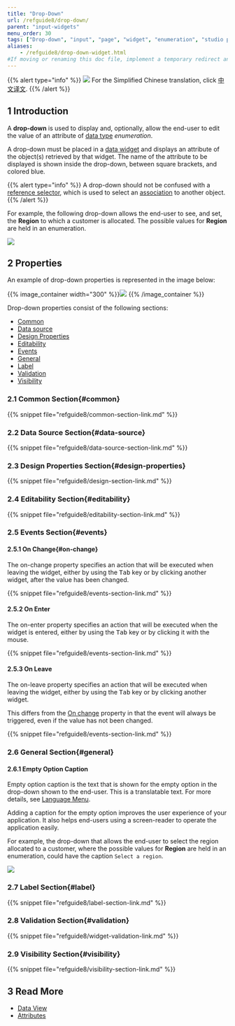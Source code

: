 ```yaml
---
title: "Drop-Down"
url: /refguide8/drop-down/
parent: "input-widgets"
menu_order: 30
tags: ["Drop-down", "input", "page", "widget", "enumeration", "studio pro"]
aliases:
    - /refguide8/drop-down-widget.html
#If moving or renaming this doc file, implement a temporary redirect and let the respective team know they should update the URL in the product. See Mapping to Products for more details.
---
```


{{% alert type="info" %}}
<img src="attachments/chinese-translation/china.png" style="display: inline-block; margin: 0" /> For the Simplified Chinese translation, click [中文译文](https://cdn.mendix.tencent-cloud.com/documentation/refguide8/drop-down.pdf).
{{% /alert %}}

## 1 Introduction

A **drop-down** is used to display and, optionally, allow the end-user to edit the value of an attribute of [data type](/refguide8/data-types/) *enumeration*.

A drop-down must be placed in a [data widget](/refguide8/data-widgets/) and displays an attribute of the object(s) retrieved by that widget. The name of the attribute to be displayed is shown inside the drop-down, between square brackets, and colored blue.

{{% alert type="info" %}}
A drop-down should not be confused with a [reference selector](/refguide8/reference-selector/), which is used to select an [association](/refguide8/associations/) to another object.
{{% /alert %}}

For example, the following drop-down allows the end-user to see, and set, the **Region** to which a customer is allocated. The possible values for **Region** are held in an enumeration.

![](/attachments/refguide8/modeling/pages/input-widgets/drop-down/drop-down.png)

## 2 Properties

An example of drop-down properties is represented in the image below:

{{% image_container width="300" %}}![](/attachments/refguide8/modeling/pages/input-widgets/drop-down/drop-down-properties.png)
{{% /image_container %}}

Drop-down properties consist of the following sections:

* [Common](#common)
* [Data source](#data-source)
* [Design Properties](#design-properties)
* [Editability](#editability)
* [Events](#events)
* [General](#general)
* [Label](#label)
* [Validation](#validation)
* [Visibility](#visibility)

### 2.1 Common Section{#common}

{{% snippet file="refguide8/common-section-link.md" %}}

### 2.2 Data Source Section{#data-source}

{{% snippet file="refguide8/data-source-section-link.md" %}}

### 2.3 Design Properties Section{#design-properties}

{{% snippet file="refguide8/design-section-link.md" %}} 

### 2.4 Editability Section{#editability}

{{% snippet file="refguide8/editability-section-link.md" %}}

### 2.5 Events Section{#events}

#### 2.5.1 On Change{#on-change}

The on-change property specifies an action that will be executed when leaving the widget, either by using the <kbd>Tab</kbd> key or by clicking another widget, after the value has been changed.

{{% snippet file="refguide8/events-section-link.md" %}}

#### 2.5.2 On Enter

The on-enter property specifies an action that will be executed when the widget is entered, either by using the <kbd>Tab</kbd> key or by clicking it with the mouse.

{{% snippet file="refguide8/events-section-link.md" %}}

#### 2.5.3 On Leave

The on-leave property specifies an action that will be executed when leaving the widget, either by using the <kbd>Tab</kbd> key or by clicking another widget.

This differs from the [On change](#on-change) property in that the event will always be triggered, even if the value has not been changed.

{{% snippet file="refguide8/events-section-link.md" %}}

### 2.6 General Section{#general}

#### 2.6.1 Empty Option Caption

Empty option caption is the text that is shown for the empty option in the drop-down shown to the end-user. This is a translatable text. For more details, see [Language Menu](/refguide8/translatable-texts/).

Adding a caption for the empty option improves the user experience of your application. It also helps end-users using a screen-reader to operate the application easily.

For example, the drop-down that allows the end-user to select the region allocated to a customer, where the possible values for **Region** are held in an enumeration, could have the caption `Select a region`.

![](/attachments/refguide8/modeling/pages/input-widgets/drop-down/select-a-region.png)

### 2.7 Label Section{#label}

{{% snippet file="refguide8/label-section-link.md" %}}

### 2.8 Validation Section{#validation}

{{% snippet file="refguide8/widget-validation-link.md" %}}

### 2.9 Visibility Section{#visibility}

{{% snippet file="refguide8/visibility-section-link.md" %}}

## 3 Read More

*   [Data View](/refguide8/data-view/)
*   [Attributes](/refguide8/attributes/)
